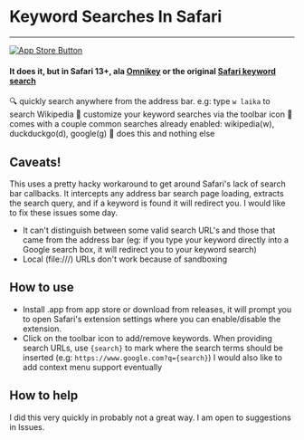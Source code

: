 # Keyword Searches In Safari
-----------------------
[![App Store Button](https://raw.githubusercontent.com/EddieCameron/keyword-searches-in-safari/master/App%20Store/AppStoreButton.svg?sanitized=true)](https://apps.apple.com/us/app/search-key/id1526844137?mt=12)

#### It does it, but in Safari 13+, ala [Omnikey](http://marioestrada.github.io/safari-omnikey/) or the original [Safari keyword search](http://safarikeywordsearch.aurlien.net)

🔍 quickly search anywhere from the address bar. e.g: type `w laika` to search Wikipedia
📝 customize your keyword searches via the toolbar icon
🥡 comes with a couple common searches already enabled: wikipedia(w), duckduckgo(d), google(g)
🧊 does this and nothing else

## Caveats!
This uses a pretty hacky workaround to get around Safari's lack of search bar callbacks. It intercepts any address bar search page loading, extracts the search query, and if a keyword is found it will redirect you. I would like to fix these issues some day.
- It can't distinguish between some valid search URL's and those that came from the address bar (eg: if you type your keyword directly into a Google search box, it will redirect you to your keyword search)
- Local (file:///) URLs don't work because of sandboxing

## How to use
- Install .app from app store or download from releases, it will prompt you to open Safari's extension settings where you can enable/disable the extension.
- Click on the toolbar icon to add/remove keywords. When providing search URLs, use `{search}` to mark where the search terms should be inserted (e.g: `https://www.google.com?q={search}`) I would also like to add context menu support eventually

## How to help
I did this very quickly in probably not a great way. I am open to suggestions in Issues.
